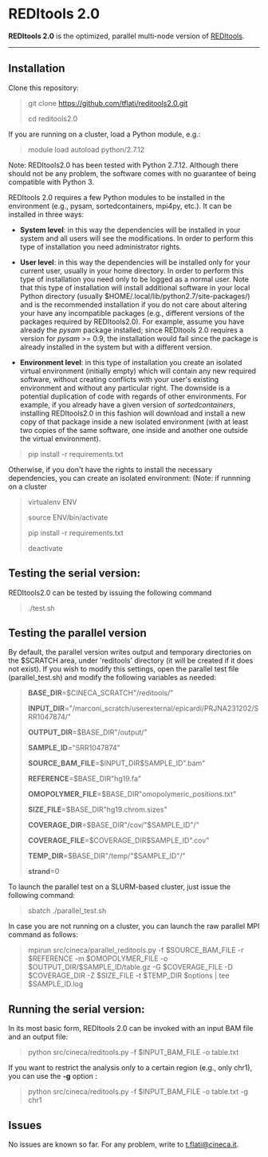 REDItools 2.0
===================


**REDItools 2.0** is the optimized, parallel multi-node version of [<i class="icon-link"></i> REDItools](http://srv00.recas.ba.infn.it/reditools/).

----------

Installation
-------------

Clone this repository:

> git clone https://github.com/tflati/reditools2.0.git
>
> cd reditools2.0

If you are running on a cluster, load a Python module, e.g.:
> module load autoload python/2.7.12

Note: REDItools2.0 has been tested with Python 2.7.12. Although there should not be any problem, the software comes with no guarantee of being compatible with Python 3.

REDItools 2.0 requires a few Python modules to be installed in the environment (e.g., pysam, sortedcontainers, mpi4py, etc.).
It can be installed in three ways:

- **System level**: in this way the dependencies will be installed in your system and all users will see the modifications. In order to perform this type of installation you need administrator rights.

- **User level**: in this way the dependencies will be installed only for your current user, usually in your home directory. In order to perform this type of installation you need only to be logged as a normal user. Note that this type of installation will install additional software in your local Python directory (usually $HOME/.local/lib/python2.7/site-packages/) and is the recommended installation if you do not care about altering your  have any incompatible packages (e.g., different versions of the packages required by REDItools2.0). For example, assume you have already the *pysam* package installed; since REDItools 2.0 requires a version for *pysam* >= 0.9, the installation would fail since the package is already installed in the system but with a different version.
 
- **Environment level**: in this type of installation you create an isolated virtual environment (initially empty) which will contain any new required software, without creating conflicts with your user's existing environment and without any particular right. The downside is a potential duplication of code with regards of other environments. For example, if you already have a given version of *sortedcontainers*, installing REDItools2.0 in this fashion will download and install a new copy of that package inside a new isolated environment (with at least two copies of the same software, one inside and another one outside the virtual environment).

> pip install -r requirements.txt

Otherwise, if you don't have the rights to install the necessary dependencies, you can create an isolated environment:
(Note: if runnning on a cluster

> virtualenv ENV
>
> source ENV/bin/activate
>
> pip install -r requirements.txt
>
> deactivate


Testing the serial version:
-------------

REDItools2.0 can be tested by issuing the following command

> ./test.sh

Testing the parallel version
-------------

By default, the parallel version writes output and temporary directories on the $SCRATCH area, under 'reditools' directory (it will be created if it does not exist). If you wish to modify this settings, open the parallel test file (parallel_test.sh) and modify the following variables as needed:

> **BASE_DIR**=\$CINECA_SCRATCH"/reditools/"
> 
> **INPUT_DIR**="/marconi_scratch/userexternal/epicardi/PRJNA231202/SRR1047874/"
> 
> **OUTPUT_DIR**=\$BASE_DIR"/output/"
> 
> **SAMPLE_ID**="SRR1047874"
> 
> **SOURCE_BAM_FILE**=\$INPUT_DIR\$SAMPLE_ID".bam"
> 
> **REFERENCE**=\$BASE_DIR"hg19.fa"
> 
> **OMOPOLYMER_FILE**=\$BASE_DIR"omopolymeric_positions.txt"
> 
> **SIZE_FILE**=\$BASE_DIR"hg19.chrom.sizes"
> 
> **COVERAGE_DIR**=\$BASE_DIR"/cov/"\$SAMPLE_ID"/"
> 
> **COVERAGE_FILE**=\$COVERAGE_DIR\$SAMPLE_ID".cov"
> 
> **TEMP_DIR**=\$BASE_DIR"/temp/"\$SAMPLE_ID"/"
> 
> **strand**=0

To launch the parallel test on a SLURM-based cluster, just issue the following command:

> sbatch ./parallel_test.sh

In case you are not running on a cluster, you can launch the raw parallel MPI command as follows:

> mpirun src/cineca/parallel_reditools.py -f \$SOURCE_BAM_FILE -r \$REFERENCE -m \$OMOPOLYMER_FILE -o \$OUTPUT_DIR/\$SAMPLE_ID/table.gz -G \$COVERAGE_FILE -D \$COVERAGE_DIR -Z \$SIZE_FILE -t \$TEMP_DIR \$options | tee $SAMPLE_ID.log

Running the serial version:
-------------

In its most basic form, REDItools 2.0 can be invoked with an input BAM file and an output file:
> python src/cineca/reditools.py -f  \$INPUT_BAM_FILE -o table.txt

If you want to restrict the analysis only to a certain region (e.g., only chr1), you can use the **-g** option :
> python src/cineca/reditools.py -f  \$INPUT_BAM_FILE -o table.txt -g chr1

Issues
-------------
No issues are known so far. For any problem, write to t.flati@cineca.it.
<!--stackedit_data:
eyJoaXN0b3J5IjpbLTE4MTYyNzQ3NDgsLTkxMzk0NDgyM119
-->